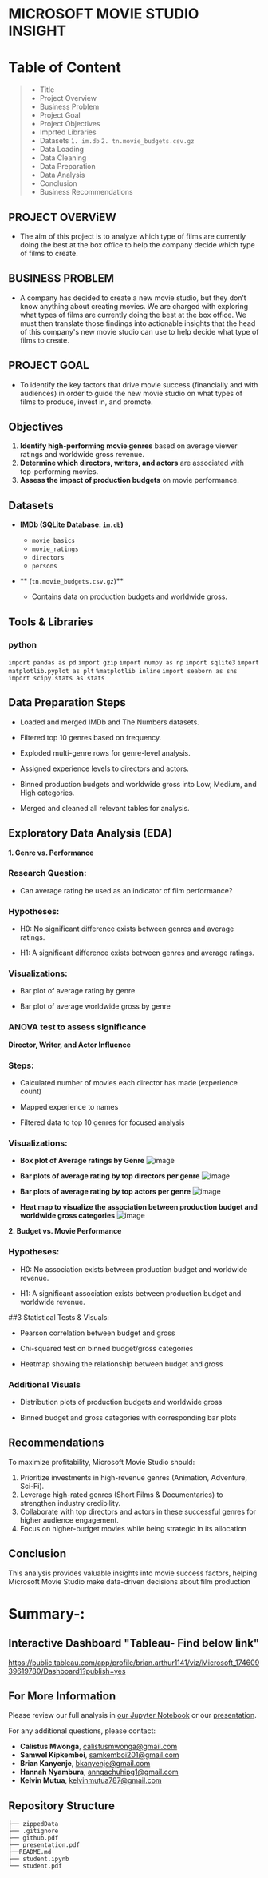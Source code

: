# MICROSOFT MOVIE STUDIO INSIGHT
# Table of Content
>* Title
>* Project Overview
>* Business Problem
>* Project Goal
>* Project Objectives
>* Imprted Libraries
>* Datasets 
`1. im.db`
`2. tn.movie_budgets.csv.gz`
>* Data Loading
>* Data Cleaning
>* Data Preparation
>* Data Analysis
>* Conclusion
>* Business Recommendations


## PROJECT OVERViEW
- The aim of this project is to analyze which type of films are currently doing the best at the box office to help the company decide which type of films to create.

## BUSINESS PROBLEM
- A company has decided to create a new movie studio, but they don’t know anything about creating movies. We are charged with exploring what types of films are currently doing the best at the box office. We must then translate those findings into actionable insights that the head of this company's new movie studio can use to help decide what type of films to create.

## PROJECT GOAL

- To identify the key factors that drive movie success (financially and with audiences) in order to guide the new movie studio on what types of films to produce, invest in, and promote.

##  Objectives

1. **Identify high-performing movie genres** based on average viewer ratings and worldwide gross revenue.
2. **Determine which directors, writers, and actors** are associated with top-performing movies.
3. **Assess the impact of production budgets** on movie performance.

##  Datasets

- **IMDb (SQLite Database: `im.db`)**
  - `movie_basics`
  - `movie_ratings`
  - `directors`
  - `persons`

- ** (`tn.movie_budgets.csv.gz`)**
  - Contains data on production budgets and worldwide gross.

## Tools & Libraries
### python
`import pandas as pd`
`import gzip`
`import numpy as np`
`import sqlite3`
`import matplotlib.pyplot as plt`
`%matplotlib inline`
`import seaborn as sns`
`import scipy.stats as stats`

## Data Preparation Steps
- Loaded and merged IMDb and The Numbers datasets.

- Filtered top 10 genres based on frequency.

- Exploded multi-genre rows for genre-level analysis.

- Assigned experience levels to directors and actors.

- Binned production budgets and worldwide gross into Low, Medium, and High categories.

- Merged and cleaned all relevant tables for analysis.

## Exploratory Data Analysis (EDA)
**1. Genre vs. Performance**
### Research Question:
- Can average rating be used as an indicator of film performance?

### Hypotheses:

- H0: No significant difference exists between genres and average ratings.

- H1: A significant difference exists between genres and average ratings.

### Visualizations:

- Bar plot of average rating by genre

- Bar plot of average worldwide gross by genre

### ANOVA test to assess significance

 **Director, Writer, and Actor Influence**
### Steps:

- Calculated number of movies each director has made (experience count)

- Mapped experience to names

- Filtered data to top 10 genres for focused analysis

### Visualizations:
- **Box plot of Average ratings by Genre**
  ![image](https://github.com/user-attachments/assets/13fcb1af-dd55-474e-89a7-9508307dc9fe)

- **Bar plots of average rating by top directors per genre**
  ![image](https://github.com/user-attachments/assets/5639c5cd-87b1-4d87-9412-93b3a49e7661)



- **Bar plots of average rating by top actors per genre**
![image](https://github.com/user-attachments/assets/550b9ebe-1d8b-4998-9040-12d6e91e545c)

  

- **Heat map to visualize the association between production budget and worldwide gross categories**
  ![image](https://github.com/user-attachments/assets/2493d452-b8a3-457a-be8f-b96c57485575)


**2. Budget vs. Movie Performance**
### Hypotheses:

- H0: No association exists between production budget and worldwide revenue.

- H1: A significant association exists between production budget and worldwide revenue.

##3 Statistical Tests & Visuals:

- Pearson correlation between budget and gross

- Chi-squared test on binned budget/gross categories

- Heatmap showing the relationship between budget and gross


### Additional Visuals
- Distribution plots of production budgets and worldwide gross

- Binned budget and gross categories with corresponding bar plots

## Recommendations
To maximize profitability, Microsoft Movie Studio should:  
1. Prioritize investments in high-revenue genres (Animation, Adventure, Sci-Fi).
2. Leverage high-rated genres (Short Films & Documentaries) to strengthen industry credibility.
3. Collaborate with top directors and actors in these successful genres for higher audience engagement.
4. Focus on higher-budget movies while being strategic in its allocation

## Conclusion
This analysis provides valuable insights into movie success factors, helping Microsoft Movie Studio make data-driven decisions about film production

# Summary-:
## Interactive Dashboard "Tableau- Find below link"
https://public.tableau.com/app/profile/brian.arthur1141/viz/Microsoft_17460939619780/Dashboard1?publish=yes

## For More Information

Please review our full analysis in [our Jupyter Notebook](./student.ipynb) or our [presentation](./presentation.pdf).

For any additional questions, please contact:

- **Calistus Mwonga**, calistusmwonga@gmail.com  
- **Samwel Kipkemboi**, samkemboi201@gmail.com  
- **Brian Kanyenje**, bkanyenje@gmail.com  
- **Hannah Nyambura**, anngachuhipg1@gmail.com  
- **Kelvin Mutua**, kelvinmutua787@gmail.com  

## Repository Structure

```
├── zippedData                       
├── .gitignore                          
├── github.pdf   
├── presentation.pdf         
├──README.md 
├── student.ipynb                               
└── student.pdf                           
```
